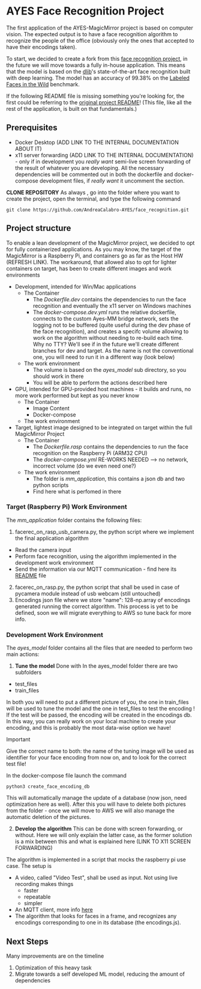 # AYES Face Recognition Project 
The first application of the AYES-MagicMirror project is based on computer vision. 
The expected output is to have a face recognition algorithm to recognize the people
of the office (obviously only the ones that accepted to have their encodings taken).

To start, we decided to create a fork from this [face recognition project](https://github.com/ageitgey/face_recognition), 
in the future we will move towards a fully in-house application. This means that the model is based on the [dlib](http://dlib.net/)'s state-of-the-art face recognition
built with deep learning. The model has an accuracy of 99.38% on the
[Labeled Faces in the Wild](http://vis-www.cs.umass.edu/lfw/) benchmark.

If the following README file is missing something you're looking for, the first could be referring to the [original project README](https://github.com/ageitgey/face_recognition)! (This file, like all the rest of the application, is built on that fundamentals.)


## Prerequisites 
- Docker Desktop (ADD LINK TO THE INTERNAL DOCUMENTATION ABOUT IT)
- x11 server forwarding (ADD LINK TO THE INTERNAL DOCUMENTATION) - only if in development you *really want* semi-live screen forwarding of the result of whatever you are developing. All the necessary dependencies will be commented out in both the dockerfile and docker-compose development files, if *really want* it uncomment the section. 

**CLONE REPOSITORY**
As always , go into the folder where you want to create the project, open the terminal, and type the following command
```
git clone https://github.com/AndreaCalabro-AYES/face_recognition.git
```
## Project structure
To enable a lean development of the MagicMirror project, we decided to opt for fully containerized applications. As you may know, the target of the MagicMirror is a Raspberry Pi, and containers go as far as the Host HW (REFRESH LINK). The workaround, that allowed also to opt for lighter containers on target, has been to create different images and work environments
- Development, intended for Win/Mac applications 
  * The Container
    + The *Dockerfile.dev* contains the dependencies to run the face recognition and eventually the x11 server on Windows machines 
    + The *docker-compose.dev.yml* runs the relative dockerfile, connects to the custom Ayes-MM bridge network, sets the logging not to be buffered (quite useful during the dev phase of the face recognition), and creates a specifc volume allowing to work on the algorithm without needing to re-build each time. Why no TTY? We'll see if in the future we'll create different branches for dev and target. As the name is not the conventional one, you will need to run it in a different way (look below)
  * The work environment
    + The volume is based on the *ayes_model* sub directory, so you should work in there
    + You will be able to perform the actions described here
- GPU, intended for GPU-provided host machines - it builds and runs, no more work performed but kept as you never know
  * The Container
    + Image Content
    + Docker-compose
  * The work environment
- Target, lightest image designed to be integrated on target within the full MagicMirror Project
  * The Container
    + The *Dockerfile.rasp* contains the dependencies to run the face recognition on the Raspberry Pi (ARM32 CPU)
    + The *docker-compose.yml* RE-WORKS NEEDED --> no network, incorrect volume (do we even need one?)
  * The work environment
    + The folder is *mm_application*, this contains a json db and two python scripts
    + Find here what is perfomed in there

 
### Target (Raspberry Pi) Work Environment
The *mm_application* folder contains the following files:
1. facerec_on_rasp_usb_camera.py, the python script where we implement the final application algorithm
  - Read the camera input
  - Perform face recognition, using the algorithm implemented in the development work environment
  - Send the information via our MQTT communication - find here its [README](README.md) file
2. facerec_on_rasp.py, the python script that shall be used in case of pycamera module instead of usb webcam (still untouched)
3. Encodings json file where we store "name": 128-np.array of encodings generated running the correct algorithm. This process
is yet to be defined, soon we will migrate everything to AWS so tune back for more info. 

### Development Work Environment
The *ayes_model* folder contains all the files that are needed to perform two main actions:
1. **Tune the model**
Done with 
In the ayes_model folder there are two subfolders
- test_files
- train_files

In both you will need to put a different picture of you, the one in train_files will be used to tune the model and the one in test_files to test the encoding ! If the test will be passed, the encoding will be created in the encodings db. In this way, you can really work on your local machine to create your encoding, and this is probably the most data-wise option we have!  

> [!IMPORTANT]
> Give the correct name to both: the name of the tuning image will be used as identifier for your face encoding from now on, and to look for the correct test file!

In the docker-compose file launch the command
```
python3 create_face_encoding_db
```
This will automatically manage the update of a database (now json, need optimization here as well).
After this you will have to delete both pictures from the folder - once we will move to AWS we will also manage the automatic deletion of the pictures.

2. **Develop the algorithm**
This can be done with screen forwarding, or without. Here we will only explain the latter case, as the former solution is a mix between this and what is explained here (LINK TO X11 SCREEN FORWARDING)

The algorithm is implemented in a script that mocks the raspberry pi use case. 
The setup is
- A video, called "Video Test", shall be used as input. Not using live recording makes things
  - faster
  - repeatable
  - simpler
- An MQTT client, more info [here](https://github.com/AndreaCalabro-AYES/MQTT_Broker/blob/development/README.md#client)
- The algorithm that looks for faces in a frame, and recognizes any encodings corresponding to one in its database (the encodings.js). 

## Next Steps
Many improvements are on the timeline 
1. Optimization of this heavy task
2. Migrate towards a self developed ML model, reducing the amount of dependencies

